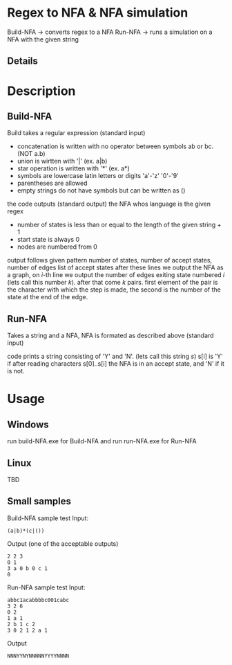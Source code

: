 # Regex to NFA & NFA simulation
Build-NFA -> converts regex to a NFA
Run-NFA -> runs a simulation on a NFA with the given string

## Details

# Description
## Build-NFA
Build takes a regular expression (standard input)

- concatenation is written with no operator between symbols ab or bc. (NOT a.b)
- union is wirtten with '|'  (ex. a|b)
- star operation is written with '\*' (ex. a\*)
- symbols are lowercase latin letters or digits 'a'-'z' '0'-'9'
- parentheses are allowed
- empty strings do not have symbols but can be written as ()

the code outputs (standard output) the NFA whos language is the given regex 
- number of states is less than or equal to the length of the given string + 1
- start state is always 0
- nodes are numbered from 0

output follows given pattern
number of states, number of accept states, number of edges
list of accept states
after these lines we output the NFA as a graph,
on *i*-th line we output the number of edges exiting state numbered *i* (lets call this number *k*). after that come *k* pairs. first element of the pair is the character with which the step is made, the second is the number of the state at the end of the edge.

## Run-NFA
Takes a string and a NFA, NFA is formated as described above (standard input)

code prints a string consisting of 'Y' and 'N'. (lets call this string *s*)
s[i] is 'Y' if after reading characters s[0]..s[i] the NFA is in an accept state, and 'N' if it is not.

# Usage

## Windows
run build-NFA.exe for Build-NFA and run run-NFA.exe for Run-NFA

## Linux
TBD

## Small samples
Build-NFA sample test
Input:
```
(a|b)*(c|())
```
Output (one of the acceptable outputs)
```
2 2 3
0 1
3 a 0 b 0 c 1
0
```

Run-NFA sample test
Input:
```
abbc1acabbbbc001cabc
3 2 6
0 2
1 a 1
2 b 1 c 2
3 0 2 1 2 a 1
```
Output
```
NNNYYNYNNNNNYYYYNNNN
```

